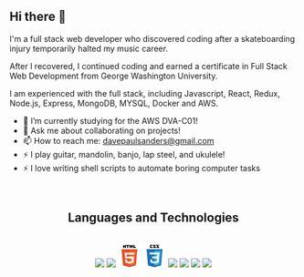 ## Hi there 👋

I'm a full stack web developer who discovered coding after a skateboarding injury temporarily halted my music career.

After I recovered, I continued coding and earned a certificate in Full Stack Web Development from George Washington University.

I am experienced with the full stack, including Javascript, React, Redux, Node.js, Express, MongoDB, MYSQL, Docker and AWS. 

- 🔭 I’m currently studying for the AWS DVA-C01!
- 💬 Ask me about collaborating on projects!
- 📫 How to reach me: davepaulsanders@gmail.com
- ⚡ I play guitar, mandolin, banjo, lap steel, and ukulele!
- ⚡ I love writing shell scripts to automate boring computer tasks


<br>

<h2 align="center">Languages and Technologies</h2>
<br>
  <div align="center">
     <img src="https://upload.wikimedia.org/wikipedia/commons/9/99/Unofficial_JavaScript_logo_2.svg" width="40"/>
     <img src="https://upload.wikimedia.org/wikipedia/commons/a/a7/React-icon.svg" width="40"/>
     <img src="https://raw.githubusercontent.com/devicons/devicon/master/icons/html5/html5-original-wordmark.svg" width="40"/>
     <img src="https://raw.githubusercontent.com/devicons/devicon/master/icons/css3/css3-original-wordmark.svg" width="40"/>
     <img src="https://upload.wikimedia.org/wikipedia/commons/b/b2/Bootstrap_logo.svg" width="50"/>
     <img src="https://upload.wikimedia.org/wikipedia/commons/d/d5/Tailwind_CSS_Logo.svg" width="40"/>
     <img src="https://upload.wikimedia.org/wikipedia/commons/3/3f/Git_icon.svg" width="40"/>
      <img src="https://upload.wikimedia.org/wikipedia/commons/1/17/GraphQL_Logo.svg" width="40"/>
  </div>
